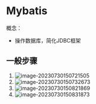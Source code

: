 # Mybatis

概念：

- 操作数据库，简化JDBC框架

## 一般步骤

1. ![image-20230730150721505](C:\Users\良小辰\AppData\Roaming\Typora\typora-user-images\image-20230730150721505.png)
2. ![image-20230730150732673](C:\Users\良小辰\AppData\Roaming\Typora\typora-user-images\image-20230730150732673.png)
3.  ![image-20230730150821869](C:\Users\良小辰\AppData\Roaming\Typora\typora-user-images\image-20230730150821869.png)
4. ![image-20230730150831873](C:\Users\良小辰\AppData\Roaming\Typora\typora-user-images\image-20230730150831873.png)